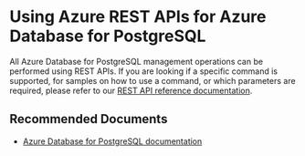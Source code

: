 <properties
	pageTitle="Design, Development, and APIs for PostgreSQL - REST"
	description="Design, Development, and APIs for PostgreSQL - REST"
	service="microsoft.dbforpostgresql"
	resource="servers"
	authors="jan-eng"
    ms.author="janeng"
	displayOrder="14"
	selfHelpType="resource"
	supportTopicIds="32628455, 32640017"
	resourceTags="servers, databases"
	productPesIds="16222"
	cloudEnvironments="public"
	articleId="fabef761-b7cf-4410-ae24-d72edd0bd0f7"
/>

# Using Azure REST APIs for Azure Database for PostgreSQL

All Azure Database for PostgreSQL management operations can be performed using REST APIs. If you are looking if a specific command is supported, for samples on how to use a command, or which parameters are required, please refer to our [REST API reference documentation](https://docs.microsoft.com/rest/api/postgresql/).

## **Recommended Documents**

* [Azure Database for PostgreSQL documentation](https://docs.microsoft.com/azure/postgresql/)
